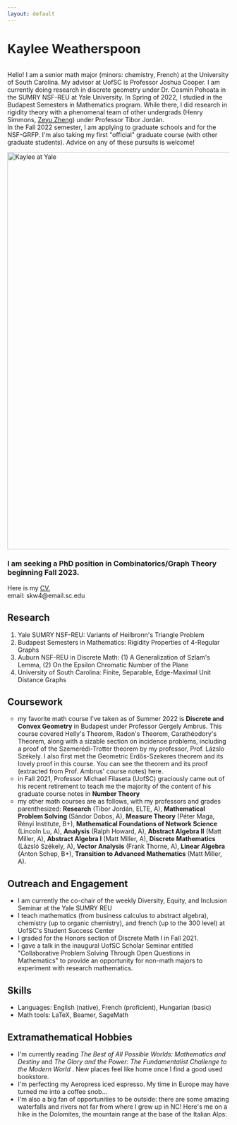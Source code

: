 ```yaml
---
layout: default
---
```


<body>
  
# Kaylee Weatherspoon


<div class="column"> 
  <p>Hello! I am a senior math major (minors: chemistry, French) at the University of South Carolina. My advisor at UofSC is Professor Joshua Cooper. I am currently doing research in discrete geometry under Dr. Cosmin Pohoata in the SUMRY NSF-REU at Yale University. In Spring of 2022, I studied in the Budapest Semesters in Mathematics program. While there, I did research in rigidity theory with a phenomenal team of other undergrads (Henry Simmons, <a href="https://zeyu-zheng.github.io/"> Zeyu Zheng</a>) under Professor Tibor Jordán.
    <br>
 In the Fall 2022 semester, I am applying to graduate schools and for the NSF-GRFP. I'm also taking my first "official" graduate course (with other graduate students). Advice on any of these pursuits is welcome!
   </p>
  
<div class="row">
   <div class="col-xs-12 col-md-5 col-sm-5">
      <img title="Kaylee at Yale" style="width:900px" alt="Kaylee at Yale"
             src="./assets/MIT_pic.jpg">
            </div> 
            

  <h3> I am seeking a PhD position in Combinatorics/Graph Theory beginning Fall 2023. </h3>
Here is my <a href=""> CV.</a>
  <br>
email: skw4@email.sc.edu
    
  ## Research
  
  <ol type="1">
    <li> Yale SUMRY NSF-REU: Variants of Heilbronn's Triangle Problem </li>
    <li> Budapest Semesters in Mathematics: Rigidity Properties of 4-Regular Graphs </li>
    <li> Auburn NSF-REU in Discrete Math: (1) A Generalization of Szlam's Lemma, (2) On the Epsilon Chromatic Number of the Plane </li>
    <li> University of South Carolina: Finite, Separable, Edge-Maximal Unit Distance Graphs </li>
  </ol>
    
 ## Coursework

  <ul type="circle">
    <li>my favorite math course I've taken as of Summer 2022 is <b>Discrete and Convex Geometry</b> in Budapest under Professor Gergely Ambrus. This course covered Helly's Theorem, Radon's Theorem, Carathéodory's Theorem, along with a sizable section on incidence problems, including a proof of the Szemerédi-Trotter theorem by my professor, Prof. Lázslo Székely. I also first met the Geometric Erdős-Szekeres theorem and its lovely proof in this course. You can see the theorem and its proof (extracted from Prof. Ambrus' course notes) here. 
    </li>
    <li>in Fall 2021, Professor Michael Filaseta (UofSC) graciously came out of his recent retirement to teach me the majority of the content of his graduate course notes in <b>Number Theory</b>  </li>
    <li>my other math courses are as follows, with my professors and grades parenthesized: <b>Research</b> (Tibor Jordán, ELTE, A), <b>Mathematical Problem Solving </b> (Sándor Dobos, A), <b>Measure Theory</b> (Péter Maga, Rényi Institute, B+), <b>Mathematical Foundations of Network Science</b> (Lincoln Lu, A),  <b>Analysis</b> (Ralph Howard, A), <b>Abstract Algebra II</b> (Matt Miller, A), <b>Abstract Algebra I</b> (Matt Miller, A), <b>Discrete Mathematics</b> (Lázsló Székely, A), <b>Vector Analysis</b> (Frank Thorne, A), <b>Linear Algebra</b> (Anton Schep, B+), <b>Transition to Advanced Mathematics</b> (Matt Miller, A).   </li>
</ul>
    
  ## Outreach and Engagement
  <ul type="cirlce">
  <li>I am currently the co-chair of the weekly Diversity, Equity, and Inclusion Seminar at the Yale SUMRY REU
  </li>
  <li> I teach mathematics (from business calculus to abstract algebra), chemistry (up to organic chemistry), and french (up to the 300 level) at UofSC's Student Success Center
  </li> 
    <li>I graded for the Honors section of Discrete Math I in Fall 2021. </li> 
  <li>I gave a talk in the inaugural UofSC Scholar Seminar entitled "Collaborative Problem Solving Through Open Questions in Mathematics" to provide an opportunity for non-math majors to experiment with research mathematics. </li> 
  </ul>
  
  ## Skills
 
  <ul type="cirlce">
  <li> Languages: English (native), French (proficient), Hungarian (basic) </li>
  <li> Math tools: LaTeX, Beamer, SageMath </li> 
  </ul>
  
  ## Extramathematical Hobbies
   <ul type="cirlce">
  <li>I'm currently reading <i> The Best of All Possible Worlds: Mathematics and Destiny </i> and <i> The Glory and the Power: The Fundamentalist Challenge to the Modern World </i>. New places feel like home once I find a good used bookstore.
  </li>
  <li> I'm perfecting my Aeropress iced espresso. My time in Europe may have turned me into a coffee snob...
  </li>
  <li> I'm also a big fan of opportunities to be outside: there are some amazing waterfalls and rivers not far from where I grew up in NC! Here's me on a hike in the Dolomites, the mountain range at the base of the Italian Alps:
 </li> 
  </ul>

</body>


